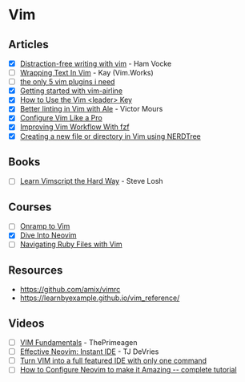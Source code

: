 # Vim

## Articles

- [x] [Distraction-free writing with vim](https://www.hamvocke.com/blog/distraction-free-writing/) - Ham Vocke
- [ ] [Wrapping Text In Vim](https://vim.works/2019/03/16/wrapping-text-in-vim/) - Kay (Vim.Works)
- [ ] [the only 5 vim plugins i need](https://dev.to/hayden/the-only-5-vim-plugins-i-need-4b7h)
- [x] [Getting started with vim-airline](https://tuckerchapman.com/2020/09/15/getting-started-vim-airline/)
- [x] [How to Use the Vim \<leader\> Key](https://tuckerchapman.com/2018/06/16/how-to-use-the-vim-leader-key/)
- [x] [Better linting in Vim with Ale](https://medium.com/@victormours/better-linting-in-vim-with-ale-1e4b1d5789af) - Victor Mours
- [x] [Configure Vim Like a Pro](https://levelup.gitconnected.com/configure-vim-like-a-pro-16bff32ee)
- [x] [Improving Vim Workflow With fzf](https://pragmaticpineapple.com/improving-vim-workflow-with-fzf/)
- [x] [Creating a new file or directory in Vim using NERDTree](https://sookocheff.com/post/vim/creating-a-new-file-or-directoryin-vim-using-nerdtree/)

## Books

- [ ] [Learn Vimscript the Hard Way](https://learnvimscriptthehardway.stevelosh.com/) - Steve Losh

## Courses

- [ ] [Onramp to Vim](https://thoughtbot.com/upcase/onramp-to-vim)
- [x] [Dive Into Neovim](https://thoughtbot.com/upcase/dive-into-neovim)
- [ ] [Navigating Ruby Files with Vim](https://thoughtbot.com/upcase/navigating-ruby-files-with-vim)

## Resources

- https://github.com/amix/vimrc
- https://learnbyexample.github.io/vim_reference/

## Videos

- [ ] [VIM Fundamentals](https://frontendmasters.com/courses/vim-fundamentals/) - ThePrimeagen
- [ ] [Effective Neovim: Instant IDE](https://www.youtube.com/watch?v=stqUbv-5u2s) - TJ DeVries
- [ ] [Turn VIM into a full featured IDE with only one command](https://www.youtube.com/watch?v=Mtgo-nP_r8Y)
- [ ] [How to Configure Neovim to make it Amazing -- complete tutorial](https://www.youtube.com/watch?v=J9yqSdvAKXY)
